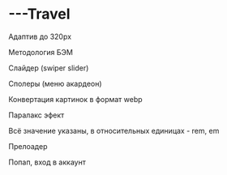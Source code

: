 # ---Travel

Адаптив до 320px

Методология БЭМ

Слайдер (swiper slider)

Сполеры (меню акардеон)

Конвертация картинок в формат webp

Паралакс эфект

Всё значение указаны, в относительных единицах - rem, em

Прелоадер 

Попап, вход в аккаунт 
